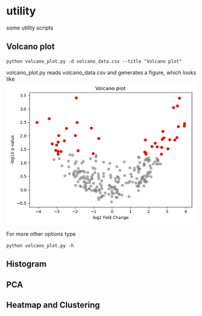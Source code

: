 # utility
some utility scripts


## Volcano plot

```Shell
python volcano_plot.py -d volcano_data.csv --title "Volcano plot"
```
volcano_plot.py reads volcano_data.csv and generates a figure, which looks like
<img src="https://github.com/chpngyu/utility/blob/main/volcano_plot.jpg">

For more other options type
```Shell
python volcano_plot.py -h
```

## Histogram

## PCA


## Heatmap and Clustering

